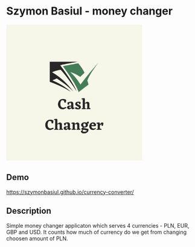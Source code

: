 # Szymon Basiul - money changer

<img src="images/Cash.png" width="360">


## Demo

https://szymonbasiul.github.io/currency-converter/

## Description

Simple money changer applicaton which serves 4 currencies - PLN, EUR, GBP and USD. 
It counts how much of currency do we get from changing choosen amount of PLN.
